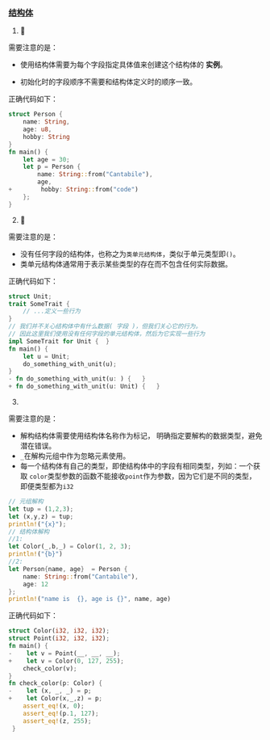 ### [结构体](https://zh.practice.rs/compound-types/struct.html)

1. 🌟

需要注意的是：

- 使用结构体需要为每个字段指定具体值来创建这个结构体的 **实例**。

- 初始化时的字段顺序不需要和结构体定义时的顺序一致。

正确代码如下：

```rust
struct Person {
    name: String,
    age: u8,
    hobby: String
}
fn main() {
    let age = 30;
    let p = Person {
        name: String::from("Cantabile"),
        age,
+        hobby: String::from("code")
    };
} 
```

2. 🌟

需要注意的是：

- 没有任何字段的结构体，也称之为`类单元结构体`，类似于单元类型即`()`。
- 类单元结构体通常用于表示某些类型的存在而不包含任何实际数据。

正确代码如下：

```rust
struct Unit;
trait SomeTrait {
    // ...定义一些行为
}
// 我们并不关心结构体中有什么数据( 字段 )，但我们关心它的行为。
// 因此这里我们使用没有任何字段的单元结构体，然后为它实现一些行为
impl SomeTrait for Unit {  }
fn main() {
    let u = Unit;
    do_something_with_unit(u);
} 
- fn do_something_with_unit(u: ) {   }
+ fn do_something_with_unit(u: Unit) {   }
```

3. 

需要注意的是：

- 解构结构体需要使用结构体名称作为标记， 明确指定要解构的数据类型，避免潜在错误。
- `_`在解构元组中作为忽略元素使用。
- 每一个结构体有自己的类型，即使结构体中的字段有相同类型，列如：一个获取 `color`类型参数的函数不能接收`point`作为参数，因为它们是不同的类型，即便类型都为`i32`

```rust
// 元组解构
let tup = (1,2,3);
let (x,y,z) = tup;
println!("{x}");
// 结构体解构
//1:
let Color(_,b,_) = Color(1, 2, 3);
println!("{b}")
//2:
let Person{name, age}  = Person {
    name: String::from("Cantabile"),
    age: 12
};
println!("name is  {}, age is {}", name, age)
```

正确代码如下：

```rust
struct Color(i32, i32, i32);
struct Point(i32, i32, i32);
fn main() {
-    let v = Point(__, __, __);
+    let v = Color(0, 127, 255);
    check_color(v);
}   
fn check_color(p: Color) {  
-    let (x, _, _) = p;
+    let Color(x,_,z) = p;
    assert_eq!(x, 0);
    assert_eq!(p.1, 127);
    assert_eq!(z, 255);
 }
```

